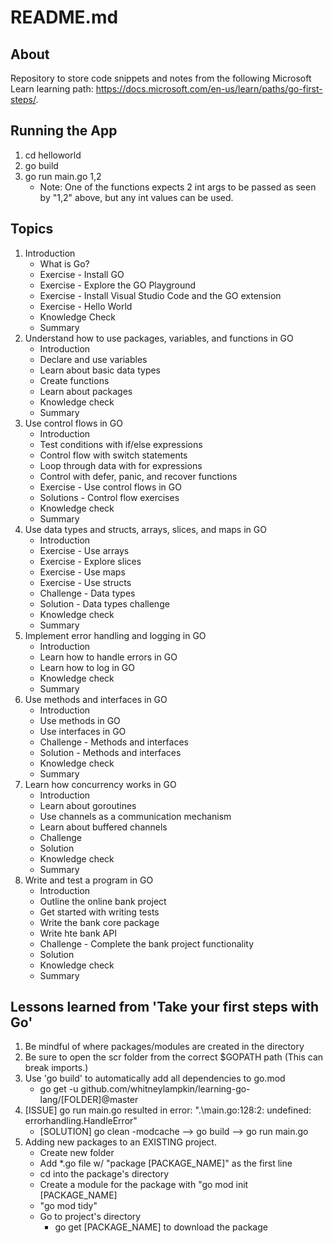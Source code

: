 # README.md

## About

Repository to store code snippets and notes from the following Microsoft Learn learning path: https://docs.microsoft.com/en-us/learn/paths/go-first-steps/.

## Running the App

1. cd helloworld
1. go build
1. go run main.go 1,2
    - Note: One of the functions expects 2 int args to be passed as seen by "1,2" above, but any int values can be used.

## Topics

1. Introduction
    - What is Go?
    - Exercise - Install GO
    - Exercise - Explore the GO Playground
    - Exercise - Install Visual Studio Code and the GO extension
    - Exercise - Hello World
    - Knowledge Check
    - Summary
1. Understand how to use packages, variables, and functions in GO
    - Introduction
    - Declare and use variables
    - Learn about basic data types
    - Create functions
    - Learn about packages
    - Knowledge check
    - Summary
1. Use control flows in GO
    - Introduction
    - Test conditions with if/else expressions
    - Control flow with switch statements
    - Loop through data with for expressions
    - Control with defer, panic, and recover functions
    - Exercise - Use control flows in GO
    - Solutions - Control flow exercises
    - Knowledge check
    - Summary
1. Use data types and structs, arrays, slices, and maps in GO
    - Introduction
    - Exercise - Use arrays
    - Exercise - Explore slices
    - Exercise - Use maps
    - Exercise - Use structs
    - Challenge - Data types
    - Solution - Data types challenge
    - Knowledge check
    - Summary
1. Implement error handling and logging in GO
    - Introduction
    - Learn how to handle errors in GO
    - Learn how to log in GO
    - Knowledge check
    - Summary
1. Use methods and interfaces in GO
    - Introduction
    - Use methods in GO
    - Use interfaces in GO
    - Challenge - Methods and interfaces
    - Solution - Methods and interfaces
    - Knowledge check
    - Summary
1. Learn how concurrency works in GO
    - Introduction
    - Learn about goroutines
    - Use channels as a communication mechanism
    - Learn about buffered channels
    - Challenge
    - Solution
    - Knowledge check
    - Summary
1. Write and test a program in GO
    - Introduction
    - Outline the online bank project
    - Get started with writing tests
    - Write the bank core package
    - Write hte bank API
    - Challenge - Complete the bank project functionality
    - Solution
    - Knowledge check
    - Summary

## Lessons learned from 'Take your first steps with Go'

1. Be mindful of where packages/modules are created in the directory
1. Be sure to open the scr folder from the correct $GOPATH path (This can break imports.)
1. Use 'go build' to automatically add all dependencies to go.mod
    - go get -u github.com/whitneylampkin/learning-go-lang/[FOLDER]@master
1. [ISSUE] go run main.go resulted in error: ".\main.go:128:2: undefined: errorhandling.HandleError"
    - [SOLUTION] go clean -modcache --> go build --> go run main.go
1. Adding new packages to an EXISTING project.
    - Create new folder
    - Add *.go file w/ "package [PACKAGE_NAME]" as the first line
    - cd into the package's directory
    - Create a module for the package with "go mod init [PACKAGE_NAME]
    - "go mod tidy"
    - Go to project's directory
        - go get [PACKAGE_NAME] to download the package
